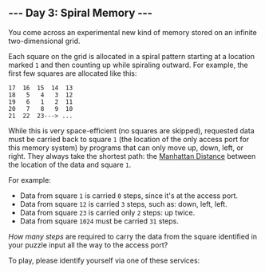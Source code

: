 <article class="day-desc"><h2>--- Day 3: Spiral Memory ---</h2><p>You come across an experimental new kind of memory stored on an <span title="Good thing we have all these infinite two-dimensional grids lying around!">infinite two-dimensional grid</span>.</p>
<p>Each square on the grid is allocated in a spiral pattern starting at a location marked <code>1</code> and then counting up while spiraling outward. For example, the first few squares are allocated like this:</p>
<pre><code>17  16  15  14  13
18   5   4   3  12
19   6   1   2  11
20   7   8   9  10
21  22  23---&gt; ...
</code></pre>
<p>While this is very space-efficient (no squares are skipped), requested data must be carried back to square <code>1</code> (the location of the only access port for this memory system) by programs that can only move up, down, left, or right. They always take the shortest path: the <a href="https://en.wikipedia.org/wiki/Taxicab_geometry">Manhattan Distance</a> between the location of the data and square <code>1</code>.</p>
<p>For example:</p>
<ul>
<li>Data from square <code>1</code> is carried <code>0</code> steps, since it's at the access port.</li>
<li>Data from square <code>12</code> is carried <code>3</code> steps, such as: down, left, left.</li>
<li>Data from square <code>23</code> is carried only <code>2</code> steps: up twice.</li>
<li>Data from square <code>1024</code> must be carried <code>31</code> steps.</li>
</ul>
<p><em>How many steps</em> are required to carry the data from the square identified in your puzzle input all the way to the access port?</p>
</article>
<p>To play, please identify yourself via one of these services:</p>
